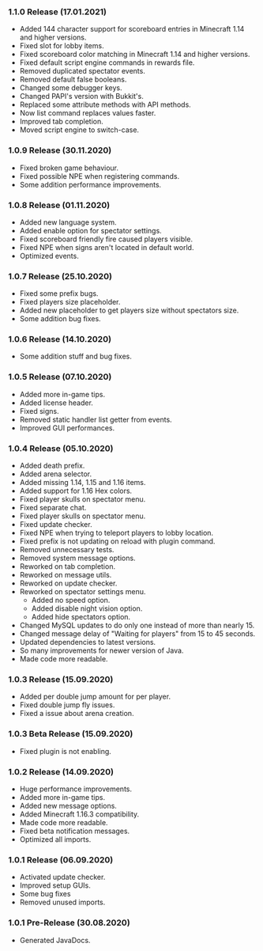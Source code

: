### 1.1.0 Release (17.01.2021)
* Added 144 character support for scoreboard entries in Minecraft 1.14 and higher versions.
* Fixed slot for lobby items.
* Fixed scoreboard color matching in Minecraft 1.14 and higher versions.
* Fixed default script engine commands in rewards file.
* Removed duplicated spectator events.
* Removed default false booleans.
* Changed some debugger keys.
* Changed PAPI's version with Bukkit's.
* Replaced some attribute methods with API methods.
* Now list command replaces values faster.
* Improved tab completion.
* Moved script engine to switch-case.

### 1.0.9 Release (30.11.2020)
* Fixed broken game behaviour.
* Fixed possible NPE when registering commands.
* Some addition performance improvements.

### 1.0.8 Release (01.11.2020)
* Added new language system.
* Added enable option for spectator settings.
* Fixed scoreboard friendly fire caused players visible.
* Fixed NPE when signs aren't located in default world.
* Optimized events.

### 1.0.7 Release (25.10.2020)
* Fixed some prefix bugs.
* Fixed players size placeholder.
* Added new placeholder to get players size without spectators size.
* Some addition bug fixes.

### 1.0.6 Release (14.10.2020)
* Some addition stuff and bug fixes.

### 1.0.5 Release (07.10.2020)
* Added more in-game tips.
* Added license header.
* Fixed signs.
* Removed static handler list getter from events.
* Improved GUI performances.

### 1.0.4 Release (05.10.2020)
* Added death prefix.
* Added arena selector.
* Added missing 1.14, 1.15 and 1.16 items.
* Added support for 1.16 Hex colors.
* Fixed player skulls on spectator menu.
* Fixed separate chat.
* Fixed player skulls on spectator menu.
* Fixed update checker.
* Fixed NPE when trying to teleport players to lobby location.
* Fixed prefix is not updating on reload with plugin command.
* Removed unnecessary tests.
* Removed system message options.
* Reworked on tab completion.
* Reworked on message utils.
* Reworked on update checker.
* Reworked on spectator settings menu.
  * Added no speed option.
  * Added disable night vision option.
  * Added hide spectators option.
* Changed MySQL updates to do only one instead of more than nearly 15.
* Changed message delay of "Waiting for players" from 15 to 45 seconds.
* Updated dependencies to latest versions.
* So many improvements for newer version of Java.
* Made code more readable.

### 1.0.3 Release (15.09.2020)
* Added per double jump amount for per player.
* Fixed double jump fly issues.
* Fixed a issue about arena creation.

### 1.0.3 Beta Release (15.09.2020)
* Fixed plugin is not enabling.

### 1.0.2 Release (14.09.2020)
* Huge performance improvements.
* Added more in-game tips.
* Added new message options.
* Added Minecraft 1.16.3 compatibility.
* Made code more readable.
* Fixed beta notification messages.
* Optimized all imports.

### 1.0.1 Release (06.09.2020)
* Activated update checker.
* Improved setup GUIs.
* Some bug fixes
* Removed unused imports.

### 1.0.1 Pre-Release (30.08.2020)
* Generated JavaDocs.
